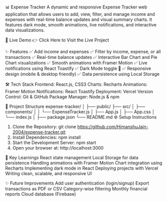 📊 Expense Tracker
A dynamic and responsive Expense Tracker web application that allows users to add, view, filter, and manage income and expenses with real-time balance updates and visual summary charts.
It features dark mode, smooth animations, live notifications, and interactive data visualizations.

🚀 Live Demo
👉 Click Here to Visit the Live Project

✨ Features
✅ Add income and expenses
✅ Filter by income, expense, or all transactions
✅ Real-time balance updates
✅ Interactive Bar Chart and Pie Chart visualizations
✅ Smooth animations with Framer Motion
✅ Live notifications using React Toastify
✅ Dark Mode toggle 🌙
✅ Responsive design (mobile & desktop friendly)
✅ Data persistence using Local Storage

🛠️ Tech Stack
Frontend: React.js, CSS3
Charts: Recharts
Animations: Framer Motion
Notifications: React Toastify
Deployment: Vercel
Version Control: Git & GitHub
Package Manager: Node.js & npm

📂 Project Structure
expense-tracker/
│
├── public/
├── src/
│   ├── components/
│   │   └── ExpenseTracker.js
│   ├── App.js
│   ├── App.css
│   └── index.js
│
├── package.json
└── README.md
⚙️ Setup Instructions
1. Clone the Repository:
git clone https://github.com/HimanshuJain-2004/expense-tracker.git
2. Install Dependencies:
npm install
3. Start the Development Server:
npm start
4. Open your browser at:
http://localhost:3000

📌 Key Learnings
React state management
Local Storage for data persistence
Handling animations with Framer Motion
Chart integration using Recharts
Implementing dark mode in React
Deploying projects with Vercel
Writing clean, scalable, and responsive UI

✨ Future Improvements
Add user authentication (login/signup)
Export transactions as PDF or CSV
Category-wise filtering
Monthly financial reports
Cloud database (Firebase)
